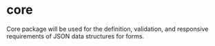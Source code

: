 # core

Core package will be used for the definition, validation, and responsive requirements of JSON data structures for forms.
